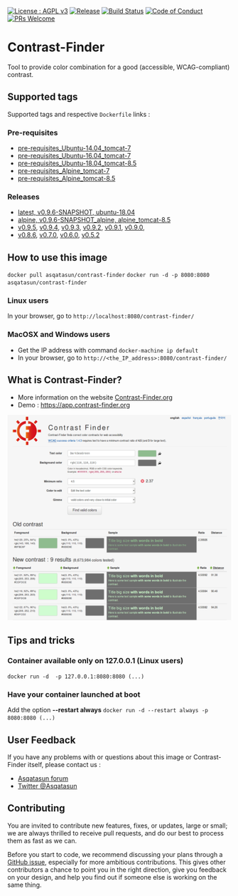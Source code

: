 [![License : AGPL v3](https://img.shields.io/badge/License-AGPL3-blue.svg)](https://github.com/Asqatasun/Contrast-Finder/blob/master/LICENSE) [![Release](https://img.shields.io/github/release/asqatasun/Contrast-Finder.svg)](https://github.com/Asqatasun/Contrast-Finder/releases/latest) [![Build Status](https://travis-ci.org/Asqatasun/Contrast-Finder.svg)](https://travis-ci.org/Asqatasun/Contrast-Finder) [![Code of Conduct](https://img.shields.io/badge/code%20of-conduct-ff69b4.svg?style=flat-square)](https://github.com/Asqatasun/Contrast-Finder/blob/develop/CODE_OF_CONDUCT.md) [![PRs Welcome](https://img.shields.io/badge/PRs-welcome-brightgreen.svg?style=flat-square)](https://github.com/Asqatasun/Contrast-Finder/blob/develop/CONTRIBUTING.md)

# Contrast-Finder
Tool to provide color combination for a good (accessible, WCAG-compliant) contrast.

## Supported tags
Supported tags and respective `Dockerfile` links :

### Pre-requisites
* [pre-requisites_Ubuntu-14.04_tomcat-7](https://github.com/Asqatasun/Contrast-Finder/blob/master/docker/pre-requisites/pre-requisites_Ubuntu-14.04_tomcat-7/Dockerfile)
* [pre-requisites_Ubuntu-16.04_tomcat-7](https://github.com/Asqatasun/Contrast-Finder/blob/master/docker/pre-requisites/pre-requisites_Ubuntu-16.04_tomcat-7/Dockerfile)
* [pre-requisites_Ubuntu-18.04_tomcat-8.5](https://github.com/Asqatasun/Contrast-Finder/blob/master/docker/pre-requisites/pre-requisites_Ubuntu-18.04_tomcat-8.5/Dockerfile)
* [pre-requisites_Alpine_tomcat-7](https://github.com/Asqatasun/Contrast-Finder/blob/master/docker/pre-requisites/pre-requisites_Alpine_tomcat-7/Dockerfile)
* [pre-requisites_Alpine_tomcat-8.5](https://github.com/Asqatasun/Contrast-Finder/blob/master/docker/pre-requisites/pre-requisites_Alpine_tomcat-8.5/Dockerfile)

### Releases
* [latest, v0.9.6-SNAPSHOT, ubuntu-18.04](https://github.com/Asqatasun/Contrast-Finder/blob/master/docker/RELEASE/ubuntu-18.04_tomcat-8.5/Dockerfile)
* [alpine, v0.9.6-SNAPSHOT_alpine, alpine_tomcat-8.5](https://github.com/Asqatasun/Contrast-Finder/blob/master/docker/RELEASE/alpine_tomcat-8.5/Dockerfile)
* [v0.9.5](https://github.com/Asqatasun/Contrast-Finder/blob/v0.9.5/docker/RELEASE/Dockerfile), [v0.9.4](https://github.com/Asqatasun/Contrast-Finder/blob/v0.9.4/docker/RELEASE/Dockerfile), [v0.9.3](https://github.com/Asqatasun/Contrast-Finder/blob/v0.9.3/docker/RELEASE/Dockerfile), [v0.9.2](https://github.com/Asqatasun/Contrast-Finder/blob/v0.9.2/docker/RELEASE/Dockerfile), [v0.9.1](https://github.com/Asqatasun/Contrast-Finder/blob/v0.9.1/docker/RELEASE/Dockerfile), [v0.9.0](https://github.com/Asqatasun/Contrast-Finder/blob/v0.9.0/docker/RELEASE/Dockerfile),
* [v0.8.6](https://github.com/Asqatasun/Contrast-Finder/blob/v0.8.6/docker/RELEASE/Dockerfile), [v0.7.0](https://github.com/Asqatasun/Contrast-Finder/blob/v0.7.0/docker/RELEASE/Dockerfile), [v0.6.0](https://github.com/Asqatasun/Contrast-Finder/blob/v0.6.0/docker/RELEASE/Dockerfile), [v0.5.2](https://github.com/Asqatasun/Contrast-Finder/blob/v0.5.2/docker/RELEASE/Dockerfile)

## How to use this image
`docker pull asqatasun/contrast-finder`
`docker run -d -p 8080:8080 asqatasun/contrast-finder`

### Linux users
In your browser, go to `http://localhost:8080/contrast-finder/`

### MacOSX and Windows users
* Get the IP address with command `docker-machine ip default`
* In your browser, go to `http://<the_IP_address>:8080/contrast-finder/`

## What is Contrast-Finder?
* More information on the website [Contrast-Finder.org](https://contrast-finder.org)
* Demo : https://app.contrast-finder.org

![Screenshot - Contrast-Finder v0.9.1](https://raw.githubusercontent.com/Asqatasun/Contrast-Finder/develop/documentation/en/images/screenshot/screenshot.EN_contrast-finder.v0.9.1_2018-09-27_grey_kraken.io-lossy.png)

## Tips and tricks
### Container available only on 127.0.0.1 (Linux users) ####
`docker run -d  -p 127.0.0.1:8080:8080 (...)`

### Have your container launched at boot
Add the option **--restart always**
`docker run -d --restart always -p 8080:8080 (...)`



## User Feedback

If you have any problems with or questions about this image or Contrast-Finder itself, please contact us :
* [Asqatasun forum](https://forum.asqatasun.org/c/contrast-finder)
* [Twitter @Asqatasun](https://twitter.com/Asqatasun)

## Contributing

You are invited to contribute new features, fixes, or updates, large or small; we are always thrilled to receive pull requests, and do our best to process them as fast as we can.

Before you start to code, we recommend discussing your plans through a [GitHub issue](https://github.com/Asqatasun/Contrast-Finder/issues), especially for more ambitious contributions. This gives other contributors a chance to point you in the right direction, give you feedback on your design, and help you find out if someone else is working on the same thing.


